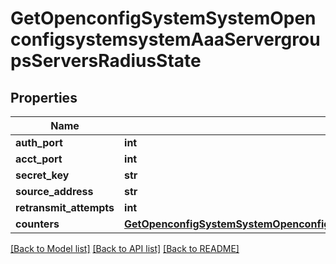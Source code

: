 # GetOpenconfigSystemSystemOpenconfigsystemsystemAaaServergroupsServersRadiusState

## Properties
Name | Type | Description | Notes
------------ | ------------- | ------------- | -------------
**auth_port** | **int** |  | [optional] 
**acct_port** | **int** |  | [optional] 
**secret_key** | **str** |  | [optional] 
**source_address** | **str** |  | [optional] 
**retransmit_attempts** | **int** |  | [optional] 
**counters** | [**GetOpenconfigSystemSystemOpenconfigsystemsystemAaaServergroupsServersRadiusStateCounters**](GetOpenconfigSystemSystemOpenconfigsystemsystemAaaServergroupsServersRadiusStateCounters.md) |  | [optional] 

[[Back to Model list]](../README.md#documentation-for-models) [[Back to API list]](../README.md#documentation-for-api-endpoints) [[Back to README]](../README.md)


